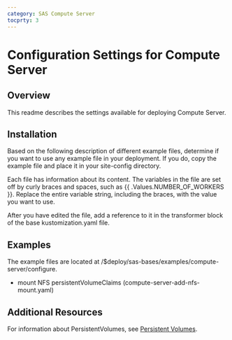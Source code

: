 ```yaml
---
category: SAS Compute Server
tocprty: 3
---
```


# Configuration Settings for Compute Server

## Overview

This readme describes the settings available for deploying Compute Server.

## Installation

Based on the following description of different example files, determine if you want to use any example file in your deployment. If you do, copy the example file and place it in your site-config directory.

Each file has information about its content. The variables in the file are set off by curly braces and spaces, such as {{ .Values.NUMBER_OF_WORKERS }}. Replace the entire variable string, including the braces, with the value you want to use.

After you have edited the file, add a reference to it in the transformer block of the base kustomization.yaml file.

## Examples

The example files are located at /$deploy/sas-bases/examples/compute-server/configure.

- mount NFS persistentVolumeClaims (compute-server-add-nfs-mount.yaml)

## Additional Resources
For information about PersistentVolumes, see [Persistent Volumes](https://kubernetes.io/docs/concepts/storage/persistent-volumes/).